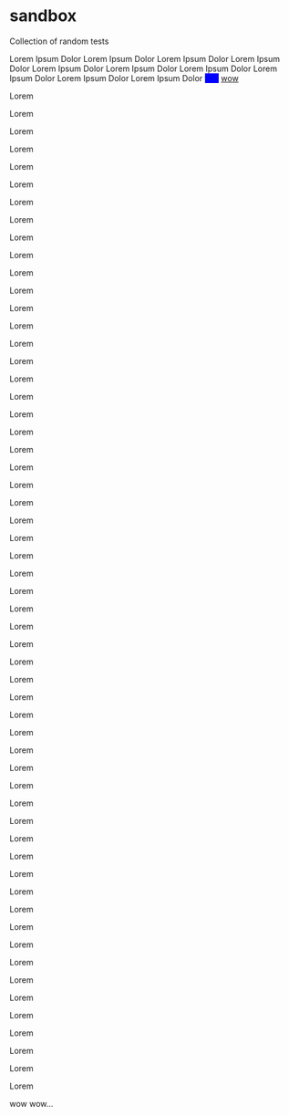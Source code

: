 # sandbox
Collection of random tests

Lorem Ipsum Dolor Lorem Ipsum Dolor Lorem Ipsum Dolor Lorem Ipsum Dolor Lorem Ipsum Dolor Lorem Ipsum Dolor Lorem Ipsum Dolor Lorem Ipsum Dolor Lorem Ipsum Dolor Lorem Ipsum Dolor
<span style="background-color: blue; color: blue">test</span>
[wow](wow)

Lorem

Lorem

Lorem

Lorem

Lorem

Lorem

Lorem

Lorem

Lorem

Lorem

Lorem

Lorem

Lorem

Lorem

Lorem

Lorem

Lorem

Lorem

Lorem

Lorem

Lorem

Lorem

Lorem

Lorem

Lorem

Lorem

Lorem

Lorem

Lorem

Lorem

Lorem

Lorem

Lorem

Lorem

Lorem

Lorem

Lorem

Lorem

Lorem

Lorem

Lorem

Lorem

Lorem

Lorem

Lorem

Lorem

Lorem

Lorem

Lorem

Lorem

Lorem

Lorem

Lorem

Lorem

Lorem

Lorem

Lorem

<a name="wow">wow</a>
wow...